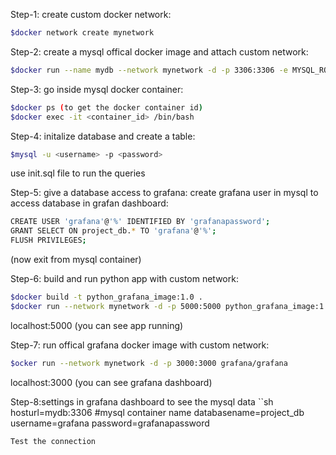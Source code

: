 Step-1: create custom docker network:
```sh
$docker network create mynetwork
```

Step-2: create a mysql offical docker image and attach custom network:
```sh
$docker run --name mydb --network mynetwork -d -p 3306:3306 -e MYSQL_ROOT_PASSWORD="yourpassword" mysql:latest
```

Step-3: go inside mysql docker container:
```sh
$docker ps (to get the docker container id)
$docker exec -it <container_id> /bin/bash
```

Step-4: initalize database and create a table:
```sh
$mysql -u <username> -p <password>
```
use init.sql file to run the queries


Step-5: give a database access to grafana:
create grafana user in mysql to access database in grafan dashboard:
```sh
CREATE USER 'grafana'@'%' IDENTIFIED BY 'grafanapassword';
GRANT SELECT ON project_db.* TO 'grafana'@'%';
FLUSH PRIVILEGES;
```
(now exit from mysql container)

Step-6: build and run python app with custom network:
```sh
$docker build -t python_grafana_image:1.0 .
$docker run --network mynetwork -d -p 5000:5000 python_grafana_image:1.0
```
localhost:5000 (you can see app running)

Step-7: run offical grafana docker image with custom network:
```sh
$ocker run --network mynetwork -d -p 3000:3000 grafana/grafana
```
localhost:3000 (you can see grafana dashboard)

Step-8:settings in grafana dashboard to see the mysql data
``sh
hosturl=mydb:3306   #mysql container name 
databasename=project_db
username=grafana
password=grafanapassword
```
Test the connection
